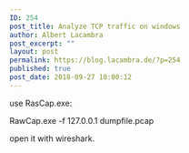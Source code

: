 ```yaml
---
ID: 254
post_title: Analyze TCP traffic on windows
author: Albert Lacambra
post_excerpt: ""
layout: post
permalink: https://blog.lacambra.de/?p=254
published: true
post_date: 2018-09-27 10:00:12
---
```

use RasCap.exe:

RawCap.exe -f 127.0.0.1 dumpfile.pcap

open it with wireshark.